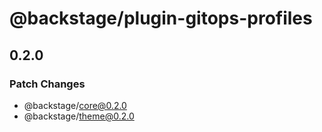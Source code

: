 # @backstage/plugin-gitops-profiles

## 0.2.0
### Patch Changes

  - @backstage/core@0.2.0
  - @backstage/theme@0.2.0
